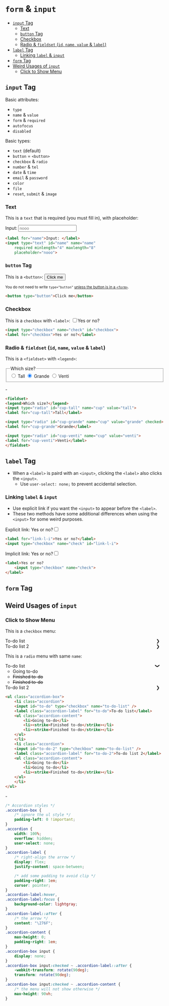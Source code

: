 # `form` & `input`

<!-- MarkdownTOC -->

- [`input` Tag](#input-tag)
	- [Text](#text)
	- [`button` Tag](#button-tag)
	- [Checkbox](#checkbox)
	- [Radio & `fieldset` \(`id`, `name`, `value` & `label`\)](#radio--fieldset-id-name-value--label)
- [`label` Tag](#label-tag)
	- [Linking `label` & `input`](#linking-label--input)
- [`form` Tag](#form-tag)
- [Weird Usages of `input`](#weird-usages-of-input)
	- [Click to Show Menu](#click-to-show-menu)

<!-- /MarkdownTOC -->

## `input` Tag

Basic attributes:

- `type`
- `name` & `value`
- `form` & `required`
- `autofocus`
- `disabled`

Basic types:

- `text` (default)
- `button` = `<button>`
- `checkbox` & `radio`
- `number` & `tel`
- `date` & `time`
- `email` & `password`
- `color`
- `file`
- `reset`, `submit` & `image`

### Text

This is a `text` that is required (you must fill in), with placeholder:

<label for="name">Input: </label>
<input type="text" id="name" name="name"
	required minlength="4" maxlength="8"
	placeholder="nooo">

```html
<label for="name">Input: </label>
<input type="text" id="name" name="name"
	required minlength="4" maxlength="8"
	placeholder="nooo">
```

### `button` Tag

This is a `<button>`: <button type="button">Click me</button>

<small class="side-note">You do not need to write `type="button"` [unless the button is in a `<form>`](https://stackoverflow.com/questions/41904199/whats-the-point-of-button-type-button).</small>

```html
<button type="button">Click me</button>
```

### Checkbox

This is a `checkbox` with `<label>`: <input type="checkbox" name="check" id="check"><label for="check">Yes or no?</label>

```html
<input type="checkbox" name="check" id="checkbox">
<label for="checkbox">Yes or no?</label>
```

### Radio & `fieldset` (`id`, `name`, `value` & `label`)

This is a `<fieldset>` with `<legend>`: 

<fieldset>
<legend>Which size?</legend>
<input type="radio" id="cup-tall" name="cup" value="tall">
<label for="cup-tall">Tall</label>

<input type="radio" id="cup-grande" name="cup" value="grande" checked>
<label for="cup-grande">Grande</label>

<input type="radio" id="cup-venti" name="cup" value="venti">
<label for="cup-venti">Venti</label>
</fieldset>

\-

```html
<fieldset>
<legend>Which size?</legend>
<input type="radio" id="cup-tall" name="cup" value="tall">
<label for="cup-tall">Tall</label>

<input type="radio" id="cup-grande" name="cup" value="grande" checked>
<label for="cup-grande">Grande</label>

<input type="radio" id="cup-venti" name="cup" value="venti">
<label for="cup-venti">Venti</label>
</fieldset>
```

## `label` Tag

- When a `<label>` is paird with an `<input>`, clicking the `<label>` also clicks the `<input>`.
	- Use `user-select: none;` to prevent accidental selection.

### Linking `label` & `input`

- Use explicit link if you want the `<input>` to appear before the `<label>`.
- These two methods have some additional differences when using the `<input>` for some weird purposes.

Explicit link: <label for="link-l-i">Yes or no?</label><input type="checkbox" name="check" id="link-l-i">

```html
<label for="link-l-i">Yes or no?</label>
<input type="checkbox" name="check" id="link-l-i">
```

Implicit link: <label>Yes or no?<input type="checkbox" name="check"></label>

```html
<label>Yes or no?
	<input type="checkbox" name="check">
</label>
```

## `form` Tag


## Weird Usages of `input`

### Click to Show Menu

This is a `checkbox` menu:

<style>
.accordion-box {
	padding-left:0 !important;
}
.accordion {
	width: 100%;
	overflow: hidden;
	user-select: none;
}
.accordion-label {
	display: flex;
	justify-content: space-between;
	padding-right: 1em;
	cursor: pointer;
}
.accordion-label:hover,
.accordion-label:focus {
	background-color: lightgray;
}
.accordion-label::after {
	content: "\276F";
}
.accordion-content {
	max-height: 0;
	padding-right: 1em;
}
.accordion-box input {
	display: none;
}
.accordion-box input:checked ~ .accordion-label::after {
	-webkit-transform: rotate(90deg);
	transform: rotate(90deg);
}
.accordion-box input:checked ~ .accordion-content {
	max-height: 90vh;
}
</style>

<ul class="accordion-box">
	<li class="accordion">
	<input id="to-do" type="checkbox" name="to-do-list" />
	<label class="accordion-label" for="to-do">To-do list</label>
	<ul class="accordion-content">
		<li>Going to-do</li>
		<li><strike>Finished to-do</strike></li>
		<li><strike>Finished to-do</strike></li>
	</ul>
	</li>
	<li class="accordion">
	<input id="to-do-2" type="checkbox" name="to-do-list" />
	<label class="accordion-label" for="to-do-2">To-do list 2</label>
	<ul class="accordion-content">
		<li>Going to-do</li>
		<li>Going to-do</li>
		<li><strike>Finished to-do</strike></li>
	</ul>
	</li>
</ul>

This is a `radio` menu with same `name`:

<ul class="accordion-box">
	<li class="accordion">
	<input id="to-do-3" type="radio" name="to-do-3" checked />
	<label class="accordion-label" for="to-do-3">To-do list</label>
	<ul class="accordion-content">
		<li>Going to-do</li>
		<li><strike>Finished to-do</strike></li>
		<li><strike>Finished to-do</strike></li>
	</ul>
	</li>
	<li class="accordion">
	<input id="to-do-4" type="radio" name="to-do-3" />
	<label class="accordion-label" for="to-do-4">To-do list 2</label>
	<ul class="accordion-content">
		<li>Going to-do</li>
		<li>Going to-do</li>
		<li><strike>Finished to-do</strike></li>
	</ul>
	</li>
</ul>


```html
<ul class="accordion-box">
	<li class="accordion">
	<input id="to-do" type="checkbox" name="to-do-list" />
	<label class="accordion-label" for="to-do">To-do list</label>
	<ul class="accordion-content">
		<li>Going to-do</li>
		<li><strike>Finished to-do</strike></li>
		<li><strike>Finished to-do</strike></li>
	</ul>
	</li>
	<li class="accordion">
	<input id="to-do-2" type="checkbox" name="to-do-list" />
	<label class="accordion-label" for="to-do-2">To-do list 2</label>
	<ul class="accordion-content">
		<li>Going to-do</li>
		<li>Going to-do</li>
		<li><strike>Finished to-do</strike></li>
	</ul>
	</li>
</ul>
```

\-

```css
/* Accordion styles */
.accordion-box {
	/* ignore the ul style */
	padding-left: 0 !important;
}
.accordion {
	width: 100%;
	overflow: hidden;
	user-select: none;
}
.accordion-label {
	/* right-align the arrow */
	display: flex;
	justify-content: space-between;

	/* add some padding to avoid clip */
	padding-right: 1em;
	cursor: pointer;
}
.accordion-label:hover,
.accordion-label:focus {
	background-color: lightgray;
}
.accordion-label::after {
	/* the arrow */
	content: "\276F";
}
.accordion-content {
	max-height: 0;
	padding-right: 1em;
}
.accordion-box input {
	display: none;
}
.accordion-box input:checked ~ .accordion-label::after {
	-webkit-transform: rotate(90deg);
	transform: rotate(90deg);
}
.accordion-box input:checked ~ .accordion-content {
	/* the menu will not show otherwise */
	max-height: 90vh;
}
```

